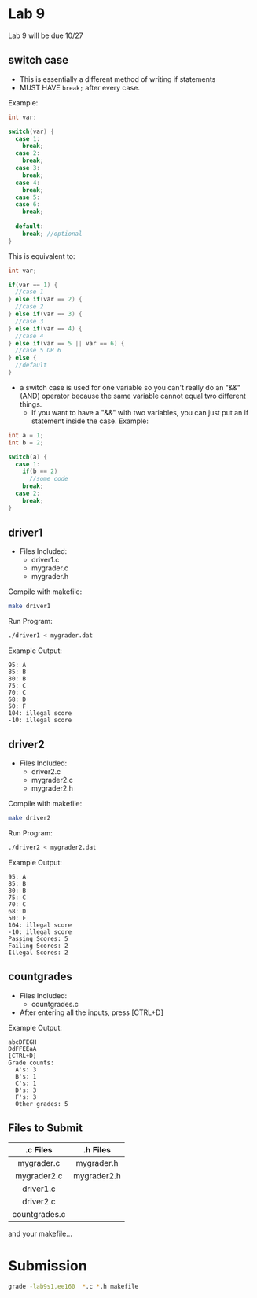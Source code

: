 # Lab 9
Lab 9 will be due 10/27

## switch case
- This is essentially a different method of writing if statements
- MUST HAVE `break;` after every case.

Example:
```c
int var;

switch(var) {
  case 1:
    break;
  case 2:
    break;
  case 3:
    break;
  case 4:
    break;
  case 5:
  case 6:
    break;
    
  default:
    break; //optional
}
```
This is equivalent to:
```c
int var;

if(var == 1) {
  //case 1
} else if(var == 2) {
  //case 2
} else if(var == 3) {
  //case 3
} else if(var == 4) {
  //case 4
} else if(var == 5 || var == 6) {
  //case 5 OR 6
} else {
  //default
}
```
- a switch case is used for one variable so you can't really do an "&&" (AND) operator because the same variable cannot equal two different things.
  - If you want to have a "&&" with two variables, you can just put an if statement inside the case.
Example:
```c
int a = 1;
int b = 2;

switch(a) {
  case 1:
    if(b == 2)
      //some code
    break;
  case 2:
    break;
}
```

## driver1
- Files Included:
  - driver1.c
  - mygrader.c
  - mygrader.h

Compile with makefile:
```bash
make driver1
```
Run Program:
```bash
./driver1 < mygrader.dat
```
Example Output:
```
95: A
85: B
80: B
75: C
70: C
68: D
50: F
104: illegal score
-10: illegal score
```

## driver2
- Files Included:
  - driver2.c
  - mygrader2.c
  - mygrader2.h
  
Compile with makefile:
```bash
make driver2
```
Run Program:
```bash
./driver2 < mygrader2.dat
```
Example Output:
```
95: A
85: B
80: B
75: C
70: C
68: D
50: F
104: illegal score
-10: illegal score
Passing Scores: 5
Failing Scores: 2
Illegal Scores: 2
```

## countgrades
- Files Included:
  - countgrades.c
- After entering all the inputs, press [CTRL+D]

Example Output:
```
abcDFEGH
DdFFEEaA
[CTRL+D]
Grade counts:
  A's: 3
  B's: 1
  C's: 1
  D's: 3
  F's: 3
  Other grades: 5
```

## Files to Submit
| .c Files | .h Files |
| :---: | :---: |
| mygrader.c | mygrader.h |
| mygrader2.c | mygrader2.h |
| driver1.c | |
| driver2.c | |
| countgrades.c | |

and your makefile...

# Submission
```bash
grade -lab9s1,ee160  *.c *.h makefile
```
